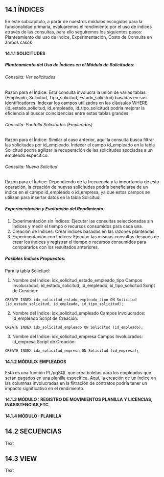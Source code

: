 ## 14.1 ÍNDICES
En este subcapítulo, a partir de nuestros módulos escogidos para la funcionalidad primaria, evaluaremos el rendimiento por el uso de índices através de las consultas, para ello seguiremos los siguientes pasos: Planteamiento del uso de índice, Experimentación, Costo de Consulta en ambos casos
#### 14.1.1 SOLICITUDES
##### Planteamiento del Uso de Índices en el Módulo de Solicitudes:
###### Consulta: Ver solicitudes
Razón para el Índice: Esta consulta involucra la unión de varias tablas (Empleado, Solicitud, Tipo_solicitud, Estado_solicitud) basadas en sus identificadores. Indexar los campos utilizados en las cláusulas WHERE (id_estado_solicitud, id_empleado, id_tipo_solicitud) podría mejorar la eficiencia al buscar coincidencias entre estas tablas grandes.
###### Consulta: Pantalla Solicitudes (Empleados)
Razón para el Índice: Similar al caso anterior, aquí la consulta busca filtrar las solicitudes por id_empleado. Indexar el campo id_empleado en la tabla Solicitud podría agilizar la recuperación de las solicitudes asociadas a un empleado específico.
###### Consulta: Nueva Solicitud
Razón para el Índice: Dependiendo de la frecuencia y la importancia de esta operación, la creación de nuevas solicitudes podría beneficiarse de un índice en el campo id_empleado o id_empresa, ya que estos campos se utilizan para insertar datos en la tabla Solicitud.
##### Experimentación y Evaluación del Rendimiento:
1. Experimentación sin Índices: Ejecutar las consultas seleccionadas sin índices y medir el tiempo o recursos consumidos para cada una.
2. Creación de Índices: Crear índices basados en las razones planteadas.
3. Experimentación con Índices: Ejecutar las mismas consultas después de crear los índices y registrar el tiempo o recursos consumidos para compararlos con los resultados anteriores.
##### Posibles Índices Propuestos:
Para la tabla Solicitud:
1. Nombre del Índice: idx_solicitud_estado_empleado_tipo
Campos Involucrados: id_estado_solicitud, id_empleado, id_tipo_solicitud
Script de Creación:
```
CREATE INDEX idx_solicitud_estado_empleado_tipo ON Solicitud (id_estado_solicitud, id_empleado, id_tipo_solicitud);
```
2. Nombre del Índice: idx_solicitud_empleado
Campos Involucrados: id_empleado
Script de Creación:
```
CREATE INDEX idx_solicitud_empleado ON Solicitud (id_empleado);
```
3. Nombre del Índice: idx_solicitud_empresa
Campos Involucrados: id_empresa
Script de Creación:
```
CREATE INDEX idx_solicitud_empresa ON Solicitud (id_empresa);
```
#### 14.1.2 MÓDULO: EMPLEADOS
Esta es una función PL/pgSQL que crea boletas para los empleados que serán pagados en una planilla específica. Aquí, la creación de un índice en las columnas involucradas en la filtración de contratos podría tener un impacto significativo en el rendimiento.
#### 14.1.3 MÓDULO : REGISTRO DE MOVIMIENTOS PLANILLA Y LICENCIAS, INASISTENCIAS,ETC
#### 14.1.4 MÓDULO : PLANILLA
## 14.2 SECUENCIAS
Text

## 14.3 VIEW
Text
